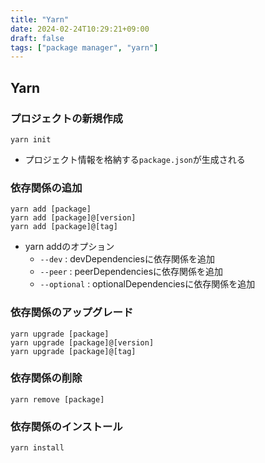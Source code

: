 ```yaml
---
title: "Yarn"
date: 2024-02-24T10:29:21+09:00
draft: false
tags: ["package manager", "yarn"]
---
```


## Yarn

### プロジェクトの新規作成

```
yarn init
```

* プロジェクト情報を格納する`package.json`が生成される

### 依存関係の追加

```
yarn add [package]
yarn add [package]@[version]
yarn add [package]@[tag]
```

* yarn addのオプション
  * `--dev`      : devDependenciesに依存関係を追加
  * `--peer`     : peerDependenciesに依存関係を追加
  * `--optional` : optionalDependenciesに依存関係を追加

### 依存関係のアップグレード

```
yarn upgrade [package]
yarn upgrade [package]@[version]
yarn upgrade [package]@[tag]
```

### 依存関係の削除

```
yarn remove [package]
```

### 依存関係のインストール

```
yarn install
```
